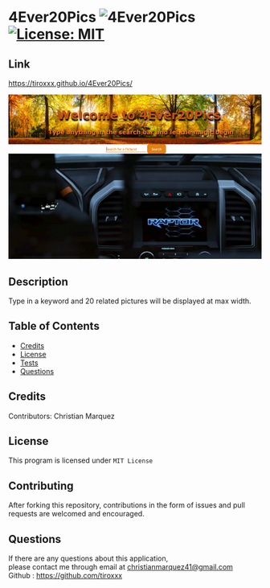 # 4Ever20Pics ![4Ever20Pics](https://img.shields.io/github/languages/top/tiroxxx/4Ever20Pics) [![License: MIT](https://img.shields.io/badge/License-MIT-yellow.svg)](https://opensource.org/licenses/MIT)
  ## Link
  https://tiroxxx.github.io/4Ever20Pics/

  ![Screenshot](assets/images/screenshot.png)

  ## Description 
  Type in a keyword and 20 related pictures will be displayed at max width.
  ## Table of Contents
  
  * [Credits](#credits)
  * [License](#license)
  * [Tests](#tests)
  * [Questions](#questions)
  

  ## Credits
  Contributors: Christian Marquez
  
  ## License
  This program is licensed under <code>MIT License</code>
  
  ## Contributing
  After forking this repository, contributions in the form of issues and pull requests are welcomed and encouraged.

  ## Questions
  If there are any questions about this application, <br>
  please contact me through email at christianmarquez41@gmail.com  <br>
  Github : https://github.com/tiroxxx
  
